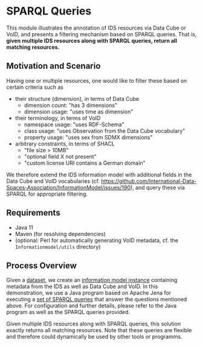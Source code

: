 # SPARQL Queries
This module illustrates the annotation of IDS resources via Data Cube or VoID, and presents a filtering mechanism based on SPARQL queries.
That is, __given multiple IDS resources along with SPARQL queries, return all matching resources.__

## Motivation and Scenario
Having one or multiple resources, one would like to filter these based on certain criteria such as
- their structure (dimension), in terms of Data Cube
  - dimension count: "has 3 dimensions"
  - dimension usage: "uses time as dimension"
- their terminology, in terms of VoID
  - namespace usage: "uses RDF-Schema"
  - class usage: "uses Observation from the Data Cube vocabulary"
  - property usage: "uses sex from SDMX dimensions"
- arbitrary constraints, in terms of SHACL
  - "file size > 10MB"
  - "optional field X not present"
  - "custom license URI contains a German domain"

We therefore extend the IDS information model with additional fields in the Data Cube and VoID vocabularies (cf. https://github.com/International-Data-Spaces-Association/InformationModel/issues/190), and query these via SPARQL for appropriate filtering.

## Requirements
- Java 11
- Maven (for resolving dependencies)
- (optional: Perl for automatically generating VoID metadata, cf. the `Informationmodel/utils` directory)

## Process Overview
Given a [dataset](/examples/queries-using-sparql/SparqlQueries/src/main/resources/0a_LIFE_EXPECTANCY_DATA.xlsx), we create an [information model instance](/examples/queries-using-sparql/SparqlQueries/src/main/resources/1_LIFE_EXPECTANCY_RESOURCE.ttl) containing metadata from the IDS as well as Data Cube and VoID.
In this demonstration, we use a Java program based on Apache Jena for executing a [set of SPARQL queries](SparqlQueries\src\main\resources) that answer the questions mentioned above.
For configuration and further details, please refer to the Java program as well as the SPARQL queries provided.

Given multiple IDS resources along with SPARQL queries, this solution exactly returns all matching resources.
Note that these queries are flexible and therefore could dynamically be used by other tools or programms.
